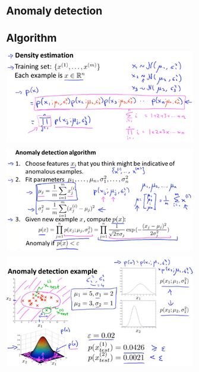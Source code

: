 # Anomaly detection

# Algorithm

![1620957970721](..\image\1620957970721.png)



![1620958176874](..\image\1620958176874.png)



![1620958459475](..\image\1620958459475.png)

